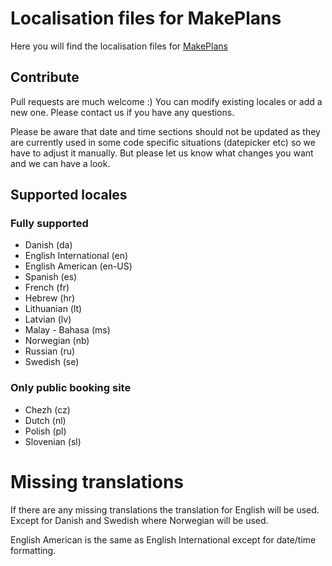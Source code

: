 # Localisation files for MakePlans

Here you will find the localisation files for [MakePlans](https://makeplans.com)

## Contribute

Pull requests are much welcome :) You can modify existing locales or add a new one. Please contact us if you have any questions.

Please be aware that date and time sections should not be updated as they are currently used in some code specific situations (datepicker etc) so we have to adjust it manually. But please let us know what changes you want and we can have a look.

## Supported locales

### Fully supported

* Danish (da)
* English International (en)
* English American (en-US)
* Spanish (es)
* French (fr)
* Hebrew (hr)
* Lithuanian (lt)
* Latvian (lv)
* Malay - Bahasa (ms)
* Norwegian (nb)
* Russian (ru)
* Swedish (se)

### Only public booking site

* Chezh (cz)
* Dutch (nl)
* Polish (pl)
* Slovenian (sl)

# Missing translations

If there are any missing translations the translation for English will be used. Except for Danish and Swedish where Norwegian will be used.

English American is the same as English International except for date/time formatting.

